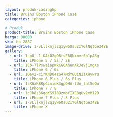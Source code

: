 ```yaml
---
layout: produk-casinghp
title: Bruins Boston iPhone Case
categories: iphone

# Produk
product-title: Bruins Boston iPhone Case
harga: 90000
sku: hn-2887
image-drive: 1-vLllxnjl2q1yw6Osu2IYGlNqtGe348E
gallery:
  - url: 1Lp8_-1-KAkO2gO6tsE6QbxmvrSh1pA3g
    title: iPhone 5 / 5s / SE
  - url: 1Cb-7lPswaiapWkKG0AhunAkJeVj1mgXs
    title: iPhone 6 / 6s
  - url: 1Oay2-cirKNDO4zG47MdYGOiN2zXHywrQ
    title: iPhone 6 Plus / 6s Plus
  - url: 1sX6xKBRpGLmieK3gpOHA-lUn_lhtSeQu
    title: iPhone 7 / 8
  - url: 1cJk8s36ggKS9I8OzmbfIXE8qUv2mM12D
    title: iPhone 7 Plus / 8 Plus
  - url: 1-vLllxnjl2q1yw6Osu2IYGlNqtGe348E
    title: iPhone X
---
```

